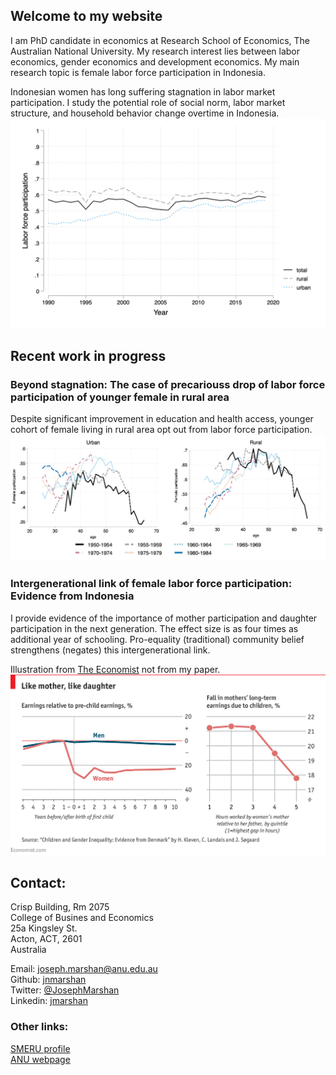 ## Welcome to my website

I am PhD candidate in economics at Research School of Economics, The Australian National University. My research interest lies between labor economics, gender economics and development economics. My main research topic is female labor force participation in Indonesia.

Indonesian women has long suffering stagnation in labor market participation. I study the potential role of social norm, labor market structure, and household behavior change overtime in Indonesia.  
![flfptrends](pics/Figure1a.png)

## Recent work in progress 
### Beyond stagnation: The case of precariouss drop of labor force participation of younger female in rural area
Despite significant improvement in education and health access, younger cohort of female living in rural area opt out from labor force participation.  
![flfpcohorts](pics/figflp.png)

### Intergenerational link of female labor force participation: Evidence from Indonesia
I provide evidence of the importance of mother participation and daughter participation in the next generation. The effect size is as four times as additional year of schooling. Pro-equality (traditional) community belief strengthens (negates) this intergenerational link.

Illustration from [The Economist](https://www.economist.com/graphic-detail/2018/01/26/the-roots-of-the-gender-pay-gap-lie-in-childhood) not from my paper. 
![intergen](pics/likemom.png)

## Contact:
Crisp Building, Rm 2075  
College of Busines and Economics  
25a Kingsley St.  
Acton, ACT, 2601  
Australia

Email: joseph.marshan@anu.edu.au  
Github: [jnmarshan](https://github.com/jnmarshan/jnmarshan.github.io)  
Twitter: [@JosephMarshan](https://twitter.com/JosephMarshan)  
Linkedin: [jmarshan](https://www.linkedin.com/in/jmarshan/)

### Other links:
[SMERU profile](https://www.smeru.or.id/en/content/joseph-natanael-marshan)   
[ANU webpage](https://www.cbe.anu.edu.au/about/staff-directory/?profile=Joseph-Marshan)
